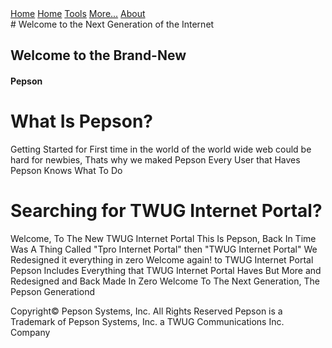<div class="topnav">
  <a class="active" href="#home">Home</a>
  <a href="#home">Home</a>
  <a href="#news">Tools</a>
  <a href="#contact">More...</a>
  <a href="#about">About</a>
</div>
<title> Home - Pepson</title>
# Welcome to the Next Generation of the Internet


## Welcome to the Brand-New 


#### Pepson


# What Is Pepson?
Getting Started for First time in the world of the world wide web could be hard for newbies, 
Thats why we maked Pepson
Every User that Haves Pepson Knows What To Do



# Searching for TWUG Internet Portal?
Welcome, To The New TWUG Internet Portal
This Is Pepson, Back In Time Was A Thing Called "Tpro Internet Portal" then "TWUG Internet Portal"
We Redesigned it everything in zero
Welcome again! to TWUG Internet Portal
Pepson Includes Everything that TWUG Internet Portal Haves But More and Redesigned and Back Made In Zero
Welcome To The Next Generation, The Pepson Generationd


<footer>
  Copyright© Pepson Systems, Inc. All Rights Reserved
  Pepson is a Trademark of Pepson Systems, Inc. a TWUG Communications Inc. Company
  
  </footer>
